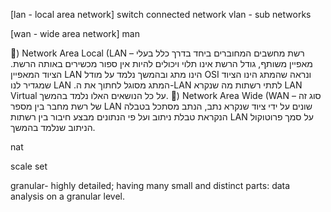 [lan - local area network]
switch connected network
vlan - sub networks

[wan - wide area network]
man

) Network Area Local (LAN – רשת מחשבים המחוברים ביחד בדרך כלל בעלי מאפיין משותף, גודל
הרשת אינו תלוי ויכולים להיות אין ספור מכשירים באותה הרשת. הציוד המאפיין LAN הינו מתג ובהמשך
נלמד על מודל OSI ונראה שהמתג הינו הציוד שמגדיר לנו LAN .המתג מסוגל לחתוך את ה-LAN לתתי
רשתות מה שנקרא LAN Virtual על כל הנושאים האלו נלמד בהמשך.
) Network Area Wide (WAN – סוג זה של רשת מחבר בין מספר LAN שונים על ידי ציוד שנקרא נתב,
הנתב מסתכל בטבלה הנקראת טבלת ניתוב ועל פי הנתונים מבצע חיבור בין רשתות LAN על סמך
פרוטוקול הניתוב שנלמד בהמשך.

nat

scale set

granular- highly detailed; having many small and distinct parts: data analysis on a granular level.
